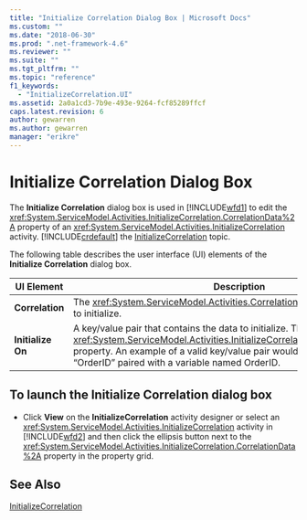 ```yaml
---
title: "Initialize Correlation Dialog Box | Microsoft Docs"
ms.custom: ""
ms.date: "2018-06-30"
ms.prod: ".net-framework-4.6"
ms.reviewer: ""
ms.suite: ""
ms.tgt_pltfrm: ""
ms.topic: "reference"
f1_keywords: 
  - "InitializeCorrelation.UI"
ms.assetid: 2a0a1cd3-7b9e-493e-9264-fcf85289ffcf
caps.latest.revision: 6
author: gewarren
ms.author: gewarren
manager: "erikre"
---
```

# Initialize Correlation Dialog Box
The **Initialize Correlation** dialog box is used in [!INCLUDE[wfd1](../includes/wfd1-md.md)] to edit the <xref:System.ServiceModel.Activities.InitializeCorrelation.CorrelationData%2A> property of an <xref:System.ServiceModel.Activities.InitializeCorrelation> activity. [!INCLUDE[crdefault](../includes/crdefault-md.md)] the [InitializeCorrelation](../workflow-designer/initializecorrelation-activity-designer.md) topic.  
  
 The following table describes the user interface (UI) elements of the **Initialize Correlation** dialog box.  
  
|UI Element|Description|  
|----------------|-----------------|  
|**Correlation**|The <xref:System.ServiceModel.Activities.CorrelationHandle> of the correlation to initialize.|  
|**Initialize On**|A key/value pair that contains the data to initialize. This corresponds to the <xref:System.ServiceModel.Activities.InitializeCorrelation.CorrelationData%2A> property. An example of a valid key/value pair would be a key named “OrderID” paired with a variable named OrderID.|  
  
## To launch the Initialize Correlation dialog box  
  
-   Click **View** on the **InitializeCorrelation** activity designer or select an <xref:System.ServiceModel.Activities.InitializeCorrelation> activity in [!INCLUDE[wfd2](../includes/wfd2-md.md)] and then click the ellipsis button next to the <xref:System.ServiceModel.Activities.InitializeCorrelation.CorrelationData%2A> property in the property grid.  
  
## See Also  
 [InitializeCorrelation](../workflow-designer/initializecorrelation-activity-designer.md)